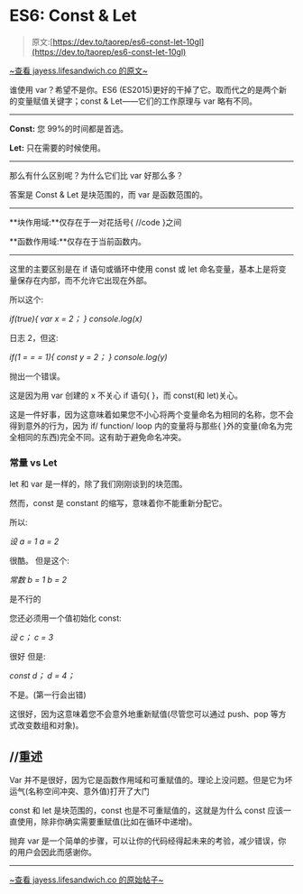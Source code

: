 # ES6: Const & Let

> 原文:[https://dev.to/taorep/es6-const-let-10gl](https://dev.to/taorep/es6-const-let-10gl)

[~查看 jayess.lifesandwich.co 的原文~](https://jayess.lifesandwich.co/blog/2019/08/javascript-es6-const-let/)

谁使用 var？希望不是你。ES6 (ES2015)更好的干掉了它。取而代之的是两个新的变量赋值关键字；const & Let——它们的工作原理与 var 略有不同。

* * *

**Const:** 您 99%的时间都是首选。

**Let:** 只在需要的时候使用。

* * *

那么有什么区别呢？为什么它们比 var 好那么多？

答案是 Const & Let 是块范围的，而 var 是函数范围的。

* * *

**块作用域:**仅存在于一对花括号{ //code }之间

**函数作用域:**仅存在于当前函数内。

* * *

这里的主要区别是在 if 语句或循环中使用 const 或 let 命名变量，基本上是将变量保存在内部，而不允许它出现在外部。

所以这个:

*if(true){
var x = 2；
}
console.log(x)*

日志 2，但这:

*if(1 = = = 1){
const y = 2；
}
console.log(y)*

抛出一个错误。

这是因为用 var 创建的 x 不关心 if 语句{ }，而 const(和 let)关心。

这是一件好事，因为这意味着如果您不小心将两个变量命名为相同的名称，您不会得到意外的行为，因为 if/ function/ loop 内的变量将与那些{ }外的变量(命名为完全相同的东西)完全不同。这有助于避免命名冲突。

### [](#const-vs-let)**常量 vs Let**

let 和 var 是一样的，除了我们刚刚谈到的块范围。

然而，const 是 constant 的缩写，意味着你不能重新分配它。

所以:

*设 a = 1
a = 2*

很酷。
但是这个:

*常数 b = 1
b = 2*

是不行的

您还必须用一个值初始化 const:

*设 c；
c = 3*

很好
但是:

*const d；
d = 4；*

不是。(第一行会出错)

这很好，因为这意味着您不会意外地重新赋值(尽管您可以通过 push、pop 等方式改变数组和对象)。

## **//重述**

Var 并不是很好，因为它是函数作用域和可重赋值的。理论上没问题。但是它为坏运气(名称空间冲突、意外值)打开了大门

const 和 let 是块范围的，const 也是不可重赋值的，这就是为什么 const 应该一直使用，除非你确实需要重赋值(比如在循环中递增)。

抛弃 var 是一个简单的步骤，可以让你的代码经得起未来的考验，减少错误，你的用户会因此而感谢你。

* * *

[~查看 jayess.lifesandwich.co 的原始帖子~](https://jayess.lifesandwich.co/blog/2019/08/javascript-es6-const-let/)